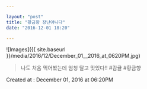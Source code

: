 ```yaml
---

layout: "post"  
title: "황금향 장난아니다"  
date: "2016-12-01 18:20"

---
```


![Images]({{ site.baseurl }}/media/2016/12/December_01__2016_at_0620PM.jpg)

> 나도 처음 먹어봤는데 엄청 달고 맛있다!! #감귤 #황금향

Created at : December 01, 2016 at 06:20PM
